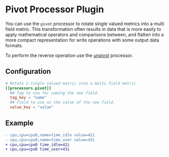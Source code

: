 # Pivot Processor Plugin

You can use the `pivot` processor to rotate single valued metrics into a multi
field metric.  This transformation often results in data that is more easily to
apply mathematical operators and comparisons between, and flatten into a more
compact representation for write operations with some output data formats.

To perform the reverse operation use the [unpivot][] processor.

## Configuration

```toml
# Rotate a single valued metric into a multi field metric
[[processors.pivot]]
  ## Tag to use for naming the new field.
  tag_key = "name"
  ## Field to use as the value of the new field.
  value_key = "value"
```

## Example

```diff
- cpu,cpu=cpu0,name=time_idle value=42i
- cpu,cpu=cpu0,name=time_user value=43i
+ cpu,cpu=cpu0 time_idle=42i
+ cpu,cpu=cpu0 time_user=43i
```

[unpivot]: ../unpivot/README.md
